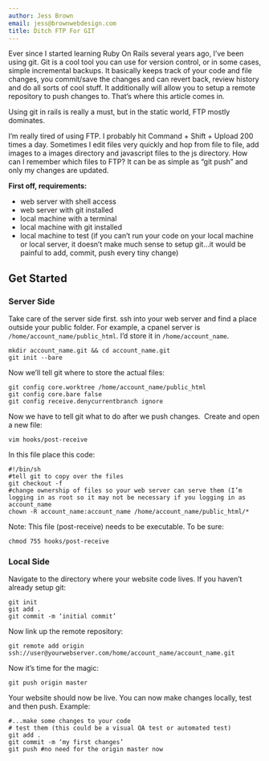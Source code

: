 ```yaml
---
author: Jess Brown
email: jess@brownwebdesign.com
title: Ditch FTP For GIT
---
```


Ever since I started learning Ruby On Rails several years ago, I’ve been
using git.  Git is a cool tool you can use for version control, or in
some cases, simple incremental backups.  It basically keeps track of
your code and file changes, you commit/save the changes and can revert
back, review history and do all sorts of cool stuff.  It additionally
will allow you to setup a remote repository to push changes to.  That’s
where this article comes in.

Using git in rails is really a must, but in the static world, FTP mostly
dominates.

I’m really tired of using FTP.  I probably hit Command + Shift + Upload
200 times a day.  Sometimes I edit files very quickly and hop from file
to file, add images to a images directory and javascript files to the js
directory.  How can I remember which files to FTP?  It can be as simple
as “git push” and only my changes are updated.

**First off, requirements:**


- web server with shell access
- web server with git installed
- local machine with a terminal
- local machine with git installed
- local machine to test (if you can’t run your code on your local
  machine or local server, it doesn’t make much sense to setup git...it
would be painful to add, commit, push every tiny change)


Get Started
-----------------------

### Server Side
Take care of the server side first.  ssh into your web server and find a
place outside your public folder.  For example, a cpanel server is
`/home/account_name/public_html`.  I’d store it in `/home/account_name`.

    mkdir account_name.git && cd account_name.git
    git init --bare

Now we’ll tell git where to store the actual files:

    git config core.worktree /home/account_name/public_html
    git config core.bare false
    git config receive.denycurrentbranch ignore

Now we have to tell git what to do after we push changes.  Create and
open a new file:

    vim hooks/post-receive

In this file place this code:

    #!/bin/sh
    #tell git to copy over the files
    git checkout -f
    #change ownership of files so your web server can serve them (I’m logging in as root so it may not be necessary if you logging in as account_name
    chown -R account_name:account_name /home/account_name/public_html/*


Note:  This file (post-receive) needs to be executable.  To be sure:

    chmod 755 hooks/post-receive

### Local Side

Navigate to the directory where your website code lives.  If you haven’t already setup git:

    git init
    git add .
    git commit -m ‘initial commit’

Now link up the remote repository:

    git remote add origin ssh://user@yourwebserver.com/home/account_name/account_name.git

Now it’s time for the magic:

    git push origin master

Your website should now be live.  You can now make changes locally, test
and then push. Example:

    #...make some changes to your code
    # test them (this could be a visual QA test or automated test)
    git add .
    git commit -m ‘my first changes’
    git push #no need for the origin master now
